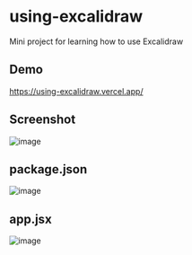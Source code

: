 # using-excalidraw

Mini project for learning how to use Excalidraw

## Demo

https://using-excalidraw.vercel.app/

## Screenshot

![image](https://github.com/user-attachments/assets/fc682651-9fba-4af8-93eb-379c40cc7b4c)

## package.json

![image](https://github.com/user-attachments/assets/596c80c3-7908-4b2b-8cb9-4743ecfd1e04)

## app.jsx

![image](https://github.com/user-attachments/assets/80fbf917-b4b4-4061-8bf3-58306c838d4c)
